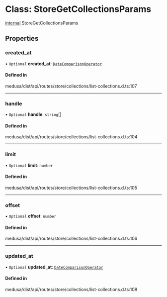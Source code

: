 # Class: StoreGetCollectionsParams

[internal](../modules/internal-33.md).StoreGetCollectionsParams

## Properties

### created\_at

• `Optional` **created\_at**: [`DateComparisonOperator`](internal-2.DateComparisonOperator.md)

#### Defined in

medusa/dist/api/routes/store/collections/list-collections.d.ts:107

___

### handle

• `Optional` **handle**: `string`[]

#### Defined in

medusa/dist/api/routes/store/collections/list-collections.d.ts:104

___

### limit

• `Optional` **limit**: `number`

#### Defined in

medusa/dist/api/routes/store/collections/list-collections.d.ts:105

___

### offset

• `Optional` **offset**: `number`

#### Defined in

medusa/dist/api/routes/store/collections/list-collections.d.ts:106

___

### updated\_at

• `Optional` **updated\_at**: [`DateComparisonOperator`](internal-2.DateComparisonOperator.md)

#### Defined in

medusa/dist/api/routes/store/collections/list-collections.d.ts:108
